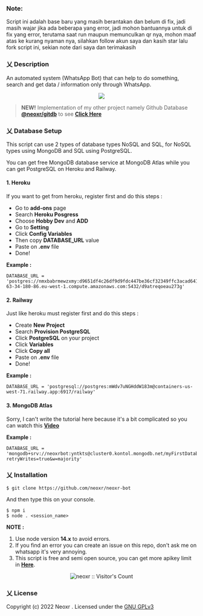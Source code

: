 ### Note: 

Script ini adalah base baru yang masih berantakan dan belum di fix, jadi masih wajar jika ada beberapa yang error, jadi mohon bantuannya untuk di fix yang error, terutama saat run maupun memunculkan qr nya, mohon maaf atas ke kurang nyaman nya, silahkan follow akun saya dan kasih star lalu fork script ini, sekian note dari saya dan terimakasih


### 乂  Description

An automated system (WhatsApp Bot) that can help to do something, search and get data / information only through WhatsApp.

<p align="center">
<img width="" src="https://img.shields.io/github/repo-size/neoxr/neoxr-bot?color=green&label=Repo%20Size&style=for-the-badge&logo=appveyor">
</p>

> **NEW!** Implementation of my other project namely Github Database **[@neoxr/gitdb](https://github.com/neoxr/gitdb)** to see **[Click Here](https://github.com/neoxr/neoxr-bot/tree/gitdb)**

### 乂  Database Setup

This script can use 2 types of database types NoSQL and SQL, for NoSQL types using MongoDB and SQL using PostgreSQL. 

You can get free MongoDB database service at MongoDB Atlas while you can get PostgreSQL on Heroku and Railway.

#### 1. Heroku

If you want to get from heroku, register first and do this steps :

- Go to **add-ons** page
- Search **Heroku Posgress**
- Choose **Hobby Dev** and **ADD**
- Go to **Setting**
- Click **Config Variables**
- Then copy **DATABASE_URL** value
- Paste on **.env** file
- Done!

**Example :**
```.env
DATABASE_URL = 'postgres://nmxbabrmewzxmy:d9651df4c26df9d9fdc447be36cf32349ffc3acad641dd3fb72b2bd682ace017@ec2-63-34-180-86.eu-west-1.compute.amazonaws.com:5432/d9atreqoeau273g'
```

#### 2. Railway

Just like heroku must register first and do this steps :

- Create **New Project**
- Search **Provision PostgreSQL**
- Click **PostgreSQL** on your project
- Click **Variables**
- Click **Copy all**
- Paste on **.env** file
- Done!

**Example :**
```.env
DATABASE_URL = 'postgresql://postgres:mWdv7uNGHddW183m@containers-us-west-71.railway.app:6917/railway'
```

#### 3. MongoDB Atlas

Sorry, I can't write the tutorial here because it's a bit complicated so you can watch this **[Video](https://m.youtube.com/watch?v=4-fRVd1yzr0)**

**Example :**
```.env
DATABASE_URL = 'mongodb+srv://neoxrbot:yntkts@cluster0.kontol.mongodb.net/myFirstDatabase?retryWrites=true&w=majority'
```

### 乂  Installation

```
$ git clone https://github.com/neoxr/neoxr-bot
```

And then type this on your console.
```
$ npm i
$ node . <session_name>
```

**NOTE :** 

1. Use node version **14.x** to avoid errors.
2. If you find an error you can create an issue on this repo, don't ask me on whatsapp it's very annoying.
3. This script is free and semi open source, you can get more apikey limit in **[Here](https://api.neoxr.my.id)**.

<p align="center"><img src="https://profile-counter.glitch.me/{neoxr}/count.svg" alt="neoxr :: Visitor's Count" /></p>

### 乂  License
Copyright (c) 2022 Neoxr . Licensed under the [GNU GPLv3](https://github.com/neoxr/neoxr-bot/blob/master/LICENSE)
